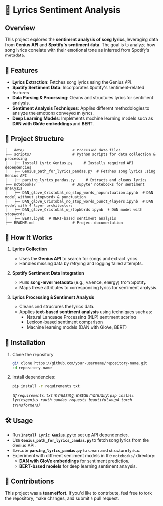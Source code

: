 # 🎵 Lyrics Sentiment Analysis

## Overview
This project explores the **sentiment analysis of song lyrics**, leveraging data from **Genius API** and **Spotify's sentiment data**. The goal is to analyze how song lyrics correlate with their emotional tone as inferred from Spotify's metadata. 

## 🚀 Features
- **Lyrics Extraction**: Fetches song lyrics using the Genius API.
- **Spotify Sentiment Data**: Incorporates Spotify's sentiment-related features.
- **Data Parsing & Processing**: Cleans and structures lyrics for sentiment analysis.
- **Sentiment Analysis Techniques**: Applies different methodologies to analyze the emotions conveyed in lyrics.
- **Deep Learning Models**: Implements machine learning models such as **DAN with GloVe embeddings** and **BERT**.

## 📂 Project Structure
```
├── data/                      # Processed data files
├── scripts/                   # Python scripts for data collection & processing
│   ├── Install Lyric Genius.py     # Installs required API dependencies
│   ├── Genius_path_for_lyrics_pandas.py  # Fetches song lyrics using Genius API
│   ├── parsing_lyrics_pandas.py     # Extracts and cleans lyrics   
├── notebooks/                 # Jupyter notebooks for sentiment analysis
│   ├── DAN_glove_Cristobal_no_stop_words_nopunctuation.ipynb  # DAN model without stopwords & punctuation
│   ├── DAN_glove_Cristobal_no_stop_words_punct_4layers.ipynb  # DAN model with 4-layer architecture
│   ├── DAN_glove_Cristobal_w_stopWords.ipynb  # DAN model with stopwords
│   ├── BERT.ipynb  # BERT-based sentiment analysis
├── README.md                  # Project documentation
```

## 📜 How It Works
1. **Lyrics Collection**
   - Uses the **Genius API** to search for songs and extract lyrics.
   - Handles missing data by retrying and logging failed attempts.

2. **Spotify Sentiment Data Integration**
   - Pulls **song-level metadata** (e.g., valence, energy) from Spotify.
   - Maps these attributes to corresponding lyrics for sentiment analysis.

3. **Lyrics Processing & Sentiment Analysis**
   - Cleans and structures the lyrics data.
   - Applies **text-based sentiment analysis** using techniques such as:
     - Natural Language Processing (NLP) sentiment scoring
     - Lexicon-based sentiment comparison
     - Machine learning models (DAN with GloVe, BERT)

## 🔧 Installation
1. Clone the repository:
   ```bash
   git clone https://github.com/your-username/repository-name.git
   cd repository-name
   ```
2. Install dependencies:
   ```bash
   pip install -r requirements.txt
   ```
   *(If `requirements.txt` is missing, install manually: `pip install lyricsgenius rauth pandas requests beautifulsoup4 torch transformers`)*

## 🛠 Usage
- Run **`Install Lyric Genius.py`** to set up API dependencies.
- Use **`Genius_path_for_lyrics_pandas.py`** to fetch song lyrics from the Genius API.
- Execute **`parsing_lyrics_pandas.py`** to clean and structure lyrics.
- Experiment with different sentiment models in the `notebooks/` directory:
  - **DAN with GloVe embeddings** for sentiment prediction.
  - **BERT-based models** for deep learning sentiment analysis.

## 📌 Contributions
This project was a **team effort**. If you'd like to contribute, feel free to fork the repository, make changes, and submit a pull request.
